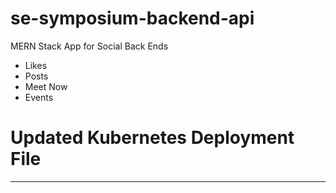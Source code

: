 # se-symposium-backend-api

MERN Stack App for Social Back Ends 
* Likes 
* Posts
* Meet Now 
* Events

# Updated Kubernetes Deployment File
-------------------------------------
